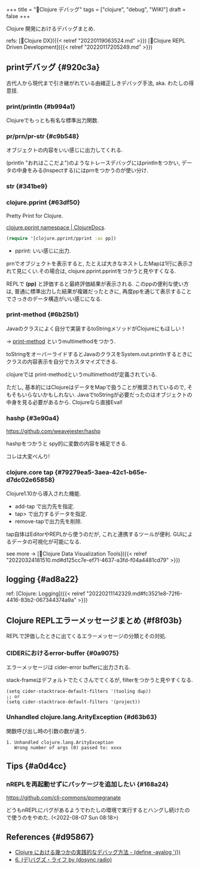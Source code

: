 +++
title = "📝Clojure デバッグ"
tags = ["clojure", "debug", "WIKI"]
draft = false
+++

Clojure 開発におけるデバッグまとめ.

refs: [📝Clojure DX]({{< relref "20220119063524.md" >}}) [📝Clojure REPL Driven Development]({{< relref "20220117205249.md" >}})


## printデバッグ {#920c3a}

古代人から現代まで引き継がれている由緒正しきデバッグ手法, aka. わたしの得意技.


### print/println {#b994a1}

Clojureでもっとも有名な標準出力関数.


### pr/prn/pr-str {#c9b548}

オブジェクトの内容をいい感じに出力してくれる.

(println "おれはここだよ")のようなトレースデバッグにはprintlnをつかい, データの中身をみる(Inspectする)にはprnをつかうのが使い分け.


### str {#341be9}


### clojure.pprint {#63df50}

Pretty Print for Clojure.

[clojure.pprint namespace | ClojureDocs](https://clojuredocs.org/clojure.pprint).

```clojure
(require '[clojure.pprint/pprint :as pp])
```

-   pprint: いい感じに出力.

prnでオブジェクトを表示すると, たとえば大きなネストしたMapは1行に表示されて見にくい.その場合は, clojure.pprint.pprintをつかうと見やすくなる.

REPLで **(pp)** と評価すると最終評価結果が表示される. このppの便利な使い方は, 普通に標準出力した結果が複雑だったときに, 再度ppを通じて表示することでさっきのデータ構造がいい感じになる.


### print-method {#6b25b1}

Javaのクラスによく自分で実装するtoStringメソッドがClojureにもほしい！

-> [print-method](https://clojuredocs.org/clojure.core/print-method) というmultimethodをつかう.

toStringをオーバーライドするとJavaのクラスをSystem.out.printlnするときにクラスの内容表示を自分でカスタマイズできる.

clojureでは print-methodというmultimethodが定義されている.

ただし, 基本的にはClojureはデータをMapで扱うことが推奨されているので,
そもそもいらないかもしれない. JavaでtoStringが必要だったのはオブジェクトの中身を見る必要があるから. Clojureなら直接Eval!


### hashp {#3e90a4}

<https://github.com/weavejester/hashp>

hashpをつかうと spy的に変数の内容を補足できる.

コレは大変べんり!


### clojure.core tap {#79279ea5-3aea-42c1-b65e-d7dc02e65858}

Clojure1.10から導入された機能.

-   add-tap で出力先を指定.
-   tap> で出力するデータを指定.
-   remove-tapで出力先を削除.

tap自体はEditorやREPLから使うのだが, これと連携するツールが便利.
GUIによるデータの可視化が可能になる.

see more -> [📝Clojure Data Visualization Tools]({{< relref "20220324181510.md#d125cc7e-ef71-4637-a3fd-f04a4481cd79" >}})


## logging {#ad8a22}

ref: [Clojure: Logging]({{< relref "20220211142329.md#fc3521e8-72f6-4416-83b2-067344374a9a" >}})


## Clojure REPLエラーメッセージまとめ {#f8f03b}

REPLで評価したときに出てくるエラーメッセージの分類とその対処.


### CIDERにおけるerror-buffer {#0a9075}

エラーメッセージは cider-error bufferに出力される.

stack-frameはデフォルトでたくさんでてくるが,
filterをつかうと見やすくなる.

```emacs-lisp
(setq cider-stacktrace-default-filters '(tooling dup))
;; or
(setq cider-stacktrace-default-filters '(project))
```


### Unhandled clojure.lang.ArityException {#d63b63}

関数呼び出し時の引数の数が違う.

```text
1. Unhandled clojure.lang.ArityException
   Wrong number of args (0) passed to: xxxx
```


## Tips {#a0d4cc}


### nREPLを再起動せずにパッケージを追加したい {#168a24}

<https://github.com/clj-commons/pomegranate>

どうもnREPLにバグがあるようでわたしの環境で実行するとハングし続けたので使うのをやめた. (<span class="timestamp-wrapper"><span class="timestamp">&lt;2022-08-07 Sun 08:18&gt;</span></span>)


## References {#d95867}

-   [Clojure における幾つかの実践的なデバッグ方法 - (define -ayalog '())](https://ayato.hateblo.jp/entry/20150419/1429437366)
-   [6. (デ)バグズ・ライフ by (dosync radio)](https://anchor.fm/dosync-radio/episodes/6-e97avg)
